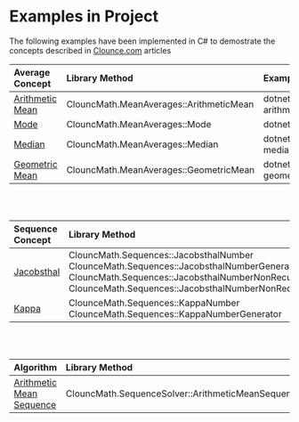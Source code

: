 # Examples in Project

The following examples have been implemented in C# to demostrate the concepts described in [Clounce.com](https://www.clounce.com/) articles


| Average Concept | Library Method | Example |
|:---------|:----------------|:---------|
| [Arithmetic Mean](https://www.clounce.com/mathematics/arithmetic_mean) | ClouncMath.MeanAverages::ArithmeticMean | dotnet run arithmetic_mean |
| [Mode](https://www.clounce.com/mathematics/mode) | ClouncMath.MeanAverages::Mode | dotnet run mode |
| [Median](https://www.clounce.com/mathematics/median) | ClouncMath.MeanAverages::Median | dotnet run median |
| [Geometric Mean](https://www.clounce.com/mathematics/geometric_mean) | ClouncMath.MeanAverages::GeometricMean | dotnet run geometric_mean |
<br/><br/>

| Sequence Concept | Library Method | Example |
|:---------|:----------------|:---------|
| [Jacobsthal](https://www.clounce.com/mathematics/jacobsthal-number-sequence) |  ClouncMath.Sequences::JacobsthalNumber <br/> ClounceMath.Sequences::JacobsthalNumberGenerator <br/> ClouncMath.Sequences::JacobsthalNumberNonRecursive <br/> ClounceMath.Sequences::JacobsthalNumberNonRecursiveGenerator | dotnet run jacobsthal |
| [Kappa](https://www.clounce.com/mathematics/kappa-sequence) | ClounceMath.Sequences::KappaNumber <br/> ClounceMath.Sequences::KappaNumberGenerator | dotnet run kappa
<br/><br/>

| Algorithm | Library Method | Example |
|:---------|:----------------|:---------|
| [Arithmetic Mean Sequence](http://www.clounce.com/mathematics/algorithm/arithmetic-mean-sequence) |  ClouncMath.SequenceSolver::ArithmeticMeanSequence | dotnet run arithmetic_mean_sequence |